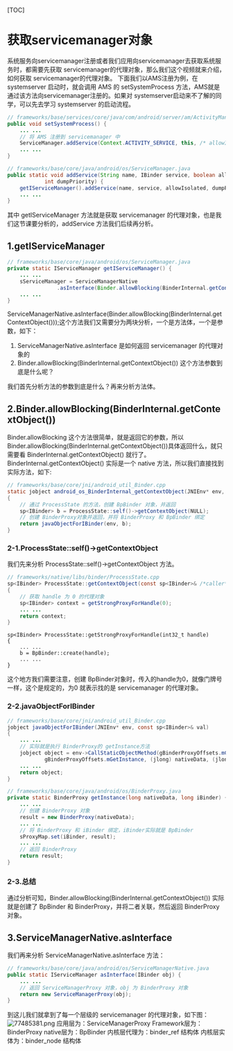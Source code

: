 [TOC]

# 获取servicemanager对象

系统服务向servicemanager注册或者我们应用向servicemanager去获取系统服务时，都需要先获取 servicemanager的代理对象，那么我们这个视频就来介绍，如何获取 servicemanager的代理对象。
下面我们以AMS注册为例，在 systemserver 启动时，就会调用 AMS 的 setSystemProcess 方法，AMS就是通过该方法向servicemanager注册的。如果对 systemserver启动来不了解的同学，可以先去学习 systemserver 的启动流程。

```java
// frameworks/base/services/core/java/com/android/server/am/ActivityManagerService.java
public void setSystemProcess() {
    ... ... 
    // 将 AMS 注册到 servicemanager 中
    ServiceManager.addService(Context.ACTIVITY_SERVICE, this, /* allowIsolated= */ true,
    ... ...
}
```

```java
// frameworks/base/core/java/android/os/ServiceManager.java
public static void addService(String name, IBinder service, boolean allowIsolated,
            int dumpPriority) {
    getIServiceManager().addService(name, service, allowIsolated, dumpPriority);
    ... ...
}
```

其中 getIServiceManager 方法就是获取 servicemanager 的代理对象，也是我们这节课要分析的，addService 方法我们后续再分析。

## 1.getIServiceManager

```java
// frameworks/base/core/java/android/os/ServiceManager.java
private static IServiceManager getIServiceManager() {
    ... ...
    sServiceManager = ServiceManagerNative
                .asInterface(Binder.allowBlocking(BinderInternal.getContextObject()));
    ... ...
}
```

ServiceManagerNative.asInterface(Binder.allowBlocking(BinderInternal.getContextObject()));这个方法我们又需要分为两块分析，一个是方法体，一个是参数，如下：

1.  ServiceManagerNative.asInterface 是如何返回 servicemanager 的代理对象的
2.  Binder.allowBlocking(BinderInternal.getContextObject()) 这个方法参数到底是什么呢？

我们首先分析方法的参数到底是什么？再来分析方法体。

## 2.Binder.allowBlocking(BinderInternal.getContextObject())

Binder.allowBlocking 这个方法很简单，就是返回它的参数，所以Binder.allowBlocking(BinderInternal.getContextObject())具体返回什么，就只需要看 BinderInternal.getContextObject() 就行了。
BinderInternal.getContextObject() 实际是一个 native 方法，所以我们直接找到实际方法，如下:

```java
// frameworks/base/core/jni/android_util_Binder.cpp
static jobject android_os_BinderInternal_getContextObject(JNIEnv* env, jobject clazz)
{
    // 通过 ProcessState 的方法，创建 BpBinder 对象，并返回
    sp<IBinder> b = ProcessState::self()->getContextObject(NULL);
    // 创建 BinderProxy对象并返回，并将 BinderProxy 和 BpBinder 绑定
    return javaObjectForIBinder(env, b);
}
```

### 2-1.ProcessState::self()->getContextObject

我们先来分析 ProcessState::self()->getContextObject 方法。

```java
// frameworks/native/libs/binder/ProcessState.cpp
sp<IBinder> ProcessState::getContextObject(const sp<IBinder>& /*caller*/)
{
    // 获取 handle 为 0 的代理对象
    sp<IBinder> context = getStrongProxyForHandle(0);
    ... ...
    return context;
}
```

    sp<IBinder> ProcessState::getStrongProxyForHandle(int32_t handle)
    {
        ... ...
        b = BpBinder::create(handle);
        ... ...
    }

这个地方我们需要注意，创建 BpBinder对象时，传入的handle为0，就像门牌号一样，这个是规定的，为0 就表示找的是 servicemanager 的代理对象。

### 2-2.javaObjectForIBinder

```java
// frameworks/base/core/jni/android_util_Binder.cpp
jobject javaObjectForIBinder(JNIEnv* env, const sp<IBinder>& val)
{
    ... ...
    // 实际就是执行 BinderProxy的 getInstance方法
    jobject object = env->CallStaticObjectMethod(gBinderProxyOffsets.mClass,
            gBinderProxyOffsets.mGetInstance, (jlong) nativeData, (jlong) val.get());
    ... ...
    return object;
}
```

```java
// frameworks/base/core/java/android/os/BinderProxy.java
private static BinderProxy getInstance(long nativeData, long iBinder) {
    ... ...
    // 创建 BinderProxy 对象
    result = new BinderProxy(nativeData);
    ... ...
    // 将 BinderProxy 和 iBinder 绑定，iBinder实际就是 BpBinder
    sProxyMap.set(iBinder, result);
    ... ...
    // 返回 BinderProxy
    return result;
}
```

### 2-3.总结

通过分析可知，Binder.allowBlocking(BinderInternal.getContextObject()) 实际就是创建了 BpBinder 和 BinderProxy，并将二者关联，然后返回 BinderProxy 对象。

## 3.ServiceManagerNative.asInterface

我们再来分析 ServiceManagerNative.asInterface 方法：

```java
// frameworks/base/core/java/android/os/ServiceManagerNative.java
public static IServiceManager asInterface(IBinder obj) {
    ... ...
    // 返回 ServiceManagerProxy 对象，obj 为 BinderProxy 对象
    return new ServiceManagerProxy(obj);
}
```

到这儿我们就拿到了每一个层级的 servicemanager 的代理对象，如下图：
![77485381.png](https://lingzhiwen.github.io/images/%E8%8E%B7%E5%8F%96servicemanager%E5%AF%B9%E8%B1%A1_files/77485381.png)
应用层为：ServiceManagerProxy
Framework层为：BinderProxy
native层为：BpBinder
内核层代理为：binder\_ref 结构体
内核层实体为：binder\_node 结构体
